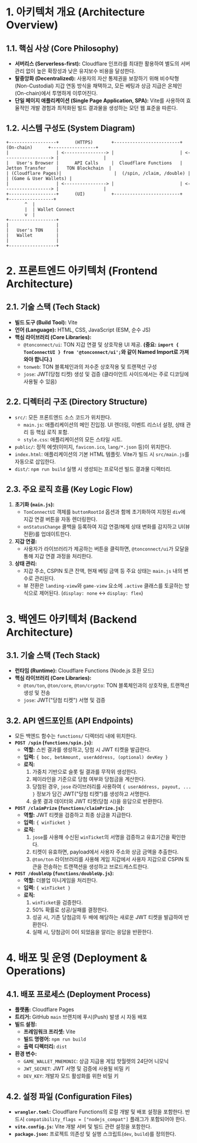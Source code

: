 # 1. 아키텍처 개요 (Architecture Overview)
## 1.1. 핵심 사상 (Core Philosophy)
- **서버리스 (Serverless-first):** Cloudflare 인프라를 최대한 활용하여 별도의 서버 관리 없이 높은 확장성과 낮은 유지보수 비용을 달성한다.
- **탈중앙화 (Decentralized):** 사용자의 자산 통제권을 보장하기 위해 비수탁형(Non-Custodial) 지갑 연동 방식을 채택하고, 모든 베팅과 상금 지급은 온체인(On-chain)에서 투명하게 이루어진다.
- **단일 페이지 애플리케이션 (Single Page Application, SPA):** Vite를 사용하여 효율적인 개발 경험과 최적화된 빌드 결과물을 생성하는 모던 웹 표준을 따른다.

## 1.2. 시스템 구성도 (System Diagram)
```
+------------------+      (HTTPS)       +-------------------------+      (On-chain)      +-----------------+
|                  | <----------------> |                         | <------------------> |                 |
|   User's Browser |      API Calls     |  Cloudflare Functions   |   Jetton Transfer    |   TON Blockchain  |
| (Cloudflare Pages)|                    |  (/spin, /claim, /double) |                      | (Game & User Wallets) |
|                  | <----------------> |                         | <------------------> |                 |
+------------------+      (UI)          +-------------------------+                      +-----------------+
       ^  |
       |  | Wallet Connect
       v  |
+------------------+
|                  |
|   User's TON     |
|   Wallet         |
|                  |
+------------------+
```

# 2. 프론트엔드 아키텍처 (Frontend Architecture)
## 2.1. 기술 스택 (Tech Stack)
- **빌드 도구 (Build Tool):** Vite
- **언어 (Language):** HTML, CSS, JavaScript (ESM, 순수 JS)
- **핵심 라이브러리 (Core Libraries):**
  - `@tonconnect/ui`: TON 지갑 연결 및 상호작용 UI 제공. **(중요: `import { TonConnectUI } from '@tonconnect/ui';`와 같이 Named Import로 가져와야 합니다.)**
  - `tonweb`: TON 블록체인과의 저수준 상호작용 및 트랜잭션 구성
  - `jose`: JWT(당첨 티켓) 생성 및 검증 (클라이언트 사이드에서는 주로 디코딩에 사용될 수 있음)

## 2.2. 디렉터리 구조 (Directory Structure)
- `src/`: 모든 프론트엔드 소스 코드가 위치한다.
  - `main.js`: 애플리케이션의 메인 진입점. UI 렌더링, 이벤트 리스너 설정, 상태 관리 등 핵심 로직 포함.
  - `style.css`: 애플리케이션의 모든 스타일 시트.
- `public/`: 정적 에셋(이미지, `favicon.ico`, `lang/*.json` 등)이 위치한다.
- `index.html`: 애플리케이션의 기본 HTML 템플릿. Vite가 빌드 시 `src/main.js`를 자동으로 삽입한다.
- `dist/`: `npm run build` 실행 시 생성되는 프로덕션 빌드 결과물 디렉터리.

## 2.3. 주요 로직 흐름 (Key Logic Flow)
1.  **초기화 (`main.js`):**
    - `TonConnectUI` 객체를 `buttonRootId` 옵션과 함께 초기화하여 지정된 `div`에 지갑 연결 버튼을 자동 렌더링한다.
    - `onStatusChange` 콜백을 등록하여 지갑 연결/해제 상태 변화를 감지하고 UI(뷰 전환)를 업데이트한다.
2.  **지갑 연결:**
    - 사용자가 라이브러리가 제공하는 버튼을 클릭하면, `@tonconnect/ui`가 모달을 통해 지갑 연결 과정을 처리한다.
3.  **상태 관리:**
    - 지갑 주소, CSPIN 토큰 잔액, 현재 베팅 금액 등 주요 상태는 `main.js` 내의 변수로 관리된다.
    - 뷰 전환은 `landing-view`와 `game-view` 요소에 `.active` 클래스를 토글하는 방식으로 제어된다. (`display: none` <-> `display: flex`)

# 3. 백엔드 아키텍처 (Backend Architecture)
## 3.1. 기술 스택 (Tech Stack)
- **런타임 (Runtime):** Cloudflare Functions (Node.js 호환 모드)
- **핵심 라이브러리 (Core Libraries):**
  - `@ton/ton`, `@ton/core`, `@ton/crypto`: TON 블록체인과의 상호작용, 트랜잭션 생성 및 전송
  - `jose`: JWT("당첨 티켓") 서명 및 검증

## 3.2. API 엔드포인트 (API Endpoints)
- 모든 백엔드 함수는 `functions/` 디렉터리 내에 위치한다.
- **`POST /spin` (`functions/spin.js`):**
  - **역할:** 스핀 결과를 생성하고, 당첨 시 JWT 티켓을 발급한다.
  - **입력:** `{ boc, betAmount, userAddress, (optional) devKey }`
  - **로직:**
    1. 가중치 기반으로 슬롯 릴 결과를 무작위 생성한다.
    2. 페이라인을 기준으로 당첨 여부와 당첨금을 계산한다.
    3. 당첨된 경우, `jose` 라이브러리를 사용하여 `{ userAddress, payout, ... }` 정보가 담긴 JWT("당첨 티켓")를 생성하고 서명한다.
    4. 슬롯 결과 데이터와 JWT 티켓(당첨 시)을 응답으로 반환한다.
- **`POST /claimPrize` (`functions/claimPrize.js`):**
  - **역할:** JWT 티켓을 검증하고 최종 상금을 지급한다.
  - **입력:** `{ winTicket }`
  - **로직:**
    1. `jose`를 사용해 수신된 `winTicket`의 서명을 검증하고 유효기간을 확인한다.
    2. 티켓이 유효하면, payload에서 사용자 주소와 상금 금액을 추출한다.
    3. `@ton/ton` 라이브러리를 사용해 게임 지갑에서 사용자 지갑으로 CSPIN 토큰을 전송하는 트랜잭션을 생성하고 브로드캐스트한다.
- **`POST /doubleUp` (`functions/doubleUp.js`):**
  - **역할:** 더블업 미니게임을 처리한다.
  - **입력:** `{ winTicket }`
  - **로직:**
    1. `winTicket`을 검증한다.
    2. 50% 확률로 성공/실패를 결정한다.
    3. 성공 시, 기존 당첨금의 두 배에 해당하는 새로운 JWT 티켓을 발급하여 반환한다.
    4. 실패 시, 당첨금이 0이 되었음을 알리는 응답을 반환한다.

# 4. 배포 및 운영 (Deployment & Operations)
## 4.1. 배포 프로세스 (Deployment Process)
- **플랫폼:** Cloudflare Pages
- **트리거:** GitHub `main` 브랜치에 푸시(Push) 발생 시 자동 배포
- **빌드 설정:**
  - **프레임워크 프리셋:** Vite
  - **빌드 명령어:** `npm run build`
  - **출력 디렉터리:** `dist`
- **환경 변수:**
  - `GAME_WALLET_MNEMONIC`: 상금 지급용 게임 핫월렛의 24단어 니모닉
  - `JWT_SECRET`: JWT 서명 및 검증에 사용될 비밀 키
  - `DEV_KEY`: 개발자 모드 활성화를 위한 비밀 키

## 4.2. 설정 파일 (Configuration Files)
- **`wrangler.toml`:** Cloudflare Functions의 로컬 개발 및 배포 설정을 포함한다. 반드시 `compatibility_flags = ["nodejs_compat"]` 플래그가 포함되어야 한다.
- **`vite.config.js`:** Vite 개발 서버 및 빌드 관련 설정을 포함한다.
- **`package.json`:** 프로젝트 의존성 및 실행 스크립트(`dev`, `build`)를 정의한다.